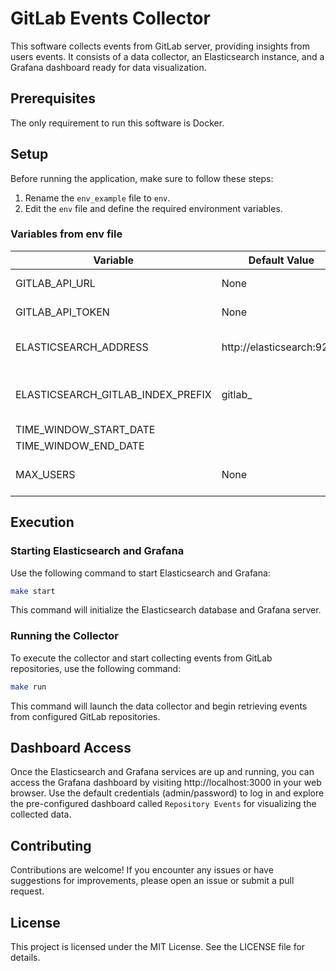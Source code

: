 # GitLab Events Collector

This software collects events from GitLab server, providing insights from users events. It consists of a data collector, an Elasticsearch instance, and a Grafana dashboard ready for data visualization.

## Prerequisites
The only requirement to run this software is Docker.

## Setup

Before running the application, make sure to follow these steps:

1. Rename the `env_example` file to `env`.
2. Edit the `env` file and define the required environment variables.

### Variables from env file

|Variable|Default Value|Required|Definition|
|--------|-------------|--------|----------|
|GITLAB_API_URL|None|True|The gitlab API address|
|GITLAB_API_TOKEN|None|True|The gitlab API token|
|ELASTICSEARCH_ADDRESS|http://elasticsearch:9200|False|The elasticsearch address|
|ELASTICSEARCH_GITLAB_INDEX_PREFIX|gitlab_|False|The elasticsearch index prefix name|
|TIME_WINDOW_START_DATE||True||
|TIME_WINDOW_END_DATE||True||
|MAX_USERS|None|False|Max users to get from the Gitlab API|

## Execution

### Starting Elasticsearch and Grafana

Use the following command to start Elasticsearch and Grafana:

```bash
make start
```

This command will initialize the Elasticsearch database and Grafana server.

### Running the Collector
To execute the collector and start collecting events from GitLab repositories, use the following command:

```bash
make run
```

This command will launch the data collector and begin retrieving events from configured GitLab repositories.

## Dashboard Access

Once the Elasticsearch and Grafana services are up and running, you can access the Grafana dashboard by visiting http://localhost:3000 in your web browser. Use the default credentials (admin/password) to log in and explore the pre-configured dashboard called `Repository Events` for visualizing the collected data.

## Contributing
Contributions are welcome! If you encounter any issues or have suggestions for improvements, please open an issue or submit a pull request.

## License
This project is licensed under the MIT License. See the LICENSE file for details.